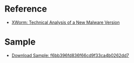 # Reference
* [XWorm: Technical Analysis of a New Malware Version](https://any.run/cybersecurity-blog/xworm-technical-analysis-of-a-new-malware-version/)

# Sample
* [Download Sample: f6bb396fd836f66cd9f33ca4b0262dd7](https://app.any.run/tasks/6b39d7fd-6326-430e-92da-9556920304ea/#)
